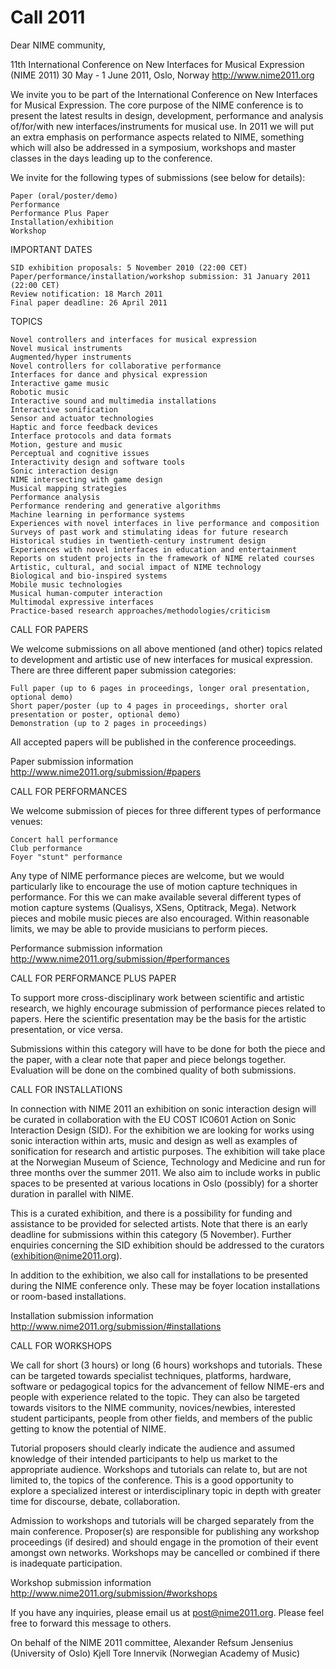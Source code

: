 # Call 2011

Dear NIME community,

11th International Conference on New Interfaces for Musical Expression (NIME 2011) 30 May - 1 June 2011, Oslo, Norway http://www.nime2011.org

We invite you to be part of the International Conference on New Interfaces for Musical Expression. The core purpose of the NIME conference is to present the latest results in design, development, performance and analysis of/for/with new interfaces/instruments for musical use. In 2011 we will put an extra emphasis on performance aspects related to NIME, something which will also be addressed in a symposium, workshops and master classes in the days leading up to the conference.

We invite for the following types of submissions (see below for details):

    Paper (oral/poster/demo)
    Performance
    Performance Plus Paper
    Installation/exhibition
    Workshop


IMPORTANT DATES

    SID exhibition proposals: 5 November 2010 (22:00 CET)
    Paper/performance/installation/workshop submission: 31 January 2011 (22:00 CET)
    Review notification: 18 March 2011
    Final paper deadline: 26 April 2011


TOPICS

    Novel controllers and interfaces for musical expression
    Novel musical instruments
    Augmented/hyper instruments
    Novel controllers for collaborative performance
    Interfaces for dance and physical expression
    Interactive game music
    Robotic music
    Interactive sound and multimedia installations
    Interactive sonification
    Sensor and actuator technologies
    Haptic and force feedback devices
    Interface protocols and data formats
    Motion, gesture and music
    Perceptual and cognitive issues
    Interactivity design and software tools
    Sonic interaction design
    NIME intersecting with game design
    Musical mapping strategies
    Performance analysis
    Performance rendering and generative algorithms
    Machine learning in performance systems
    Experiences with novel interfaces in live performance and composition
    Surveys of past work and stimulating ideas for future research
    Historical studies in twentieth-century instrument design
    Experiences with novel interfaces in education and entertainment
    Reports on student projects in the framework of NIME related courses
    Artistic, cultural, and social impact of NIME technology
    Biological and bio-inspired systems
    Mobile music technologies
    Musical human-computer interaction
    Multimodal expressive interfaces
    Practice-based research approaches/methodologies/criticism


CALL FOR PAPERS

We welcome submissions on all above mentioned (and other) topics related to development and artistic use of new interfaces for musical expression. There are three different paper submission categories:

    Full paper (up to 6 pages in proceedings, longer oral presentation, optional demo)
    Short paper/poster (up to 4 pages in proceedings, shorter oral presentation or poster, optional demo)
    Demonstration (up to 2 pages in proceedings)

All accepted papers will be published in the conference proceedings.

Paper submission information http://www.nime2011.org/submission/#papers


CALL FOR PERFORMANCES

We welcome submission of pieces for three different types of performance venues:

    Concert hall performance
    Club performance
    Foyer "stunt" performance

Any type of NIME performance pieces are welcome, but we would particularly like to encourage the use of motion capture techniques in performance. For this we can make available several different types of motion capture systems (Qualisys, XSens, Optitrack, Mega). Network pieces and mobile music pieces are also encouraged. Within reasonable limits, we may be able to provide musicians to perform pieces.

Performance submission information http://www.nime2011.org/submission/#performances


CALL FOR PERFORMANCE PLUS PAPER

To support more cross-disciplinary work between scientific and artistic research, we highly encourage submission of performance pieces related to papers. Here the scientific presentation may be the basis for the artistic presentation, or vice versa.

Submissions within this category will have to be done for both the piece and the paper, with a clear note that paper and piece belongs together. Evaluation will be done on the combined quality of both submissions.


CALL FOR INSTALLATIONS

In connection with NIME 2011 an exhibition on sonic interaction design will be curated in collaboration with the EU COST IC0601 Action on Sonic Interaction Design (SID). For the exhibition we are looking for works using sonic interaction within arts, music and design as well as examples of sonification for research and artistic purposes. The exhibition will take place at the Norwegian Museum of Science, Technology and Medicine and run for three months over the summer 2011. We also aim to include works in public spaces to be presented at various locations in Oslo (possibly) for a shorter duration in parallel with NIME.

This is a curated exhibition, and there is a possibility for funding and assistance to be provided for selected artists. Note that there is an early deadline for submissions within this category (5 November). Further enquiries concerning the SID exhibition should be addressed to the curators (exhibition@nime2011.org).

In addition to the exhibition, we also call for installations to be presented during the NIME conference only. These may be foyer location installations or room-based installations.

Installation submission information http://www.nime2011.org/submission/#installations


CALL FOR WORKSHOPS

We call for short (3 hours) or long (6 hours) workshops and tutorials. These can be targeted towards specialist techniques, platforms, hardware, software or pedagogical topics for the advancement of fellow NIME-ers and people with experience related to the topic. They can also be targeted towards visitors to the NIME community, novices/newbies, interested student participants, people from other fields, and members of the public getting to know the potential of NIME.

Tutorial proposers should clearly indicate the audience and assumed knowledge of their intended participants to help us market to the appropriate audience. Workshops and tutorials can relate to, but are not limited to, the topics of the conference. This is a good opportunity to explore a specialized interest or interdisciplinary topic in depth with greater time for discourse, debate, collaboration.

Admission to workshops and tutorials will be charged separately from the main conference. Proposer(s) are responsible for publishing any workshop proceedings (if desired) and should engage in the promotion of their event amongst own networks. Workshops may be cancelled or combined if there is inadequate participation.

Workshop submission information http://www.nime2011.org/submission/#workshops


If you have any inquiries, please email us at post@nime2011.org. Please feel free to forward this message to others.

On behalf of the NIME 2011 committee, Alexander Refsum Jensenius (University of Oslo) Kjell Tore Innervik (Norwegian Academy of Music)

